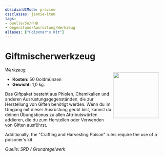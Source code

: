 ```yaml
---
obsidianUIMode: preview
cssclasses: json5e-item
tags:
- Quelle/5e/PHB
- Gegenstand/Ausrüstung/Werkzeug
aliases: ["Poisoner's Kit"]
---
```

# Giftmischerwerkzeug
*Werkzeug*  
<img src="Symbolik/Gegenstände.webp" align="right" width="150">

- **Kosten**: 50 Goldmünzen
- **Gewicht**: 1,0 kg.

Das Giftpaket besteht aus Phiolen, Chemikalien und anderen Ausrüstungsgegenständen, die zur Herstellung von Giften benötigt werden. Wenn du im Umgang mit dieser Ausrüstung geübt bist, kannst du deinen Übungsbonus zu allen Attributswürfen addieren, die du zum Herstellen oder Verwenden von Giften ausführst.

Additionally, the "Crafting and Harvesting Poison" rules require the use of a poisoner's kit.

*Quelle: SRD / Grundregelwerk*